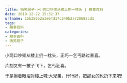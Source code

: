 ```yaml
---
title: 搞笑段子->小两口吵架从楼上扔一枕头 | 糗事百科
date: 2019-12-22 15:32:37
urlname: 15b25652a3e64d17c249b2a728682cd1
tags: 
- 糗事百科
categories:
- 糗事百科
- 搞笑段子
---
```

小两口吵架从楼上扔一枕头，正巧一乞丐路过甚喜。

片刻又有一被子飞下，乞丐狂喜。

于是擦着眼泪对楼上喊:大兄弟，行行好，把那女的也扔下来吧!


